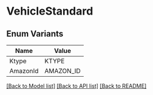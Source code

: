 # VehicleStandard

## Enum Variants

| Name | Value |
|---- | -----|
| Ktype | KTYPE |
| AmazonId | AMAZON_ID |


[[Back to Model list]](../README.md#documentation-for-models) [[Back to API list]](../README.md#documentation-for-api-endpoints) [[Back to README]](../README.md)


